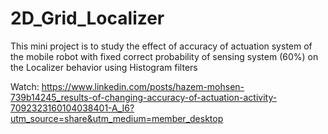 # 2D_Grid_Localizer
This mini project is to study the effect of accuracy of actuation system of the mobile robot with fixed correct probability of sensing system (60%) on the Localizer behavior using Histogram filters

Watch: https://www.linkedin.com/posts/hazem-mohsen-739b14245_results-of-changing-accuracy-of-actuation-activity-7092323160104038401-A_I6?utm_source=share&utm_medium=member_desktop
